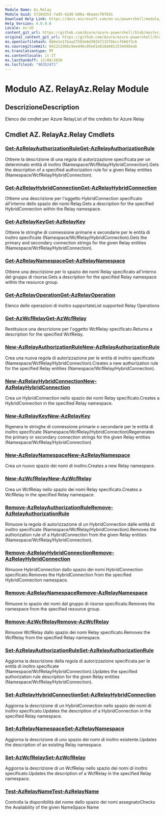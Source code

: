 ```yaml
---
Module Name: Az.Relay
Module Guid: 5728d353-7ad5-42d8-b00a-46aaecf07b91
Download Help Link: https://docs.microsoft.com/en-us/powershell/module/az.relay
Help Version: 4.0.0.0
Locale: en-US
content_git_url: https://github.com/Azure/azure-powershell/blob/master/src/Relay/Relay/help/Az.Relay.md
original_content_git_url: https://github.com/Azure/azure-powershell/blob/master/src/Relay/Relay/help/Az.Relay.md
ms.openlocfilehash: 8b6e1e1fbaa27593e6d392b7132fbbccfb66f3c6
ms.sourcegitcommit: 04221336bc9eed46c05ed1e828a6811534d4b4ab
ms.translationtype: MT
ms.contentlocale: it-IT
ms.lasthandoff: 12/08/2020
ms.locfileid: "98352471"
---
```

# <span data-ttu-id="9739e-101">Modulo AZ. Relay</span><span class="sxs-lookup"><span data-stu-id="9739e-101">Az.Relay Module</span></span>
## <span data-ttu-id="9739e-102">Descrizione</span><span class="sxs-lookup"><span data-stu-id="9739e-102">Description</span></span>
<span data-ttu-id="9739e-103">Elenco dei cmdlet per Azure Relay</span><span class="sxs-lookup"><span data-stu-id="9739e-103">List of the cmdlets for Azure Relay</span></span>

## <span data-ttu-id="9739e-104">Cmdlet AZ. Relay</span><span class="sxs-lookup"><span data-stu-id="9739e-104">Az.Relay Cmdlets</span></span>
### [<span data-ttu-id="9739e-105">Get-AzRelayAuthorizationRule</span><span class="sxs-lookup"><span data-stu-id="9739e-105">Get-AzRelayAuthorizationRule</span></span>](Get-AzRelayAuthorizationRule.md)
<span data-ttu-id="9739e-106">Ottiene la descrizione di una regola di autorizzazione specificata per un determinato entità di inoltro (Namespace/WcfRelay/HybridConnection).</span><span class="sxs-lookup"><span data-stu-id="9739e-106">Gets the description of a specified authorization rule for a given Relay entities (Namespace/WcfRelay/HybridConnection).</span></span>

### [<span data-ttu-id="9739e-107">Get-AzRelayHybridConnection</span><span class="sxs-lookup"><span data-stu-id="9739e-107">Get-AzRelayHybridConnection</span></span>](Get-AzRelayHybridConnection.md)
<span data-ttu-id="9739e-108">Ottiene una descrizione per l'oggetto HybridConnection specificato all'interno dello spazio dei nomi Relay.</span><span class="sxs-lookup"><span data-stu-id="9739e-108">Gets a description for the specified HybridConnection within the Relay namespace.</span></span>

### [<span data-ttu-id="9739e-109">Get-AzRelayKey</span><span class="sxs-lookup"><span data-stu-id="9739e-109">Get-AzRelayKey</span></span>](Get-AzRelayKey.md)
<span data-ttu-id="9739e-110">Ottiene le stringhe di connessione primarie e secondarie per le entità di inoltro specificate (Namespace/WcfRelay/HybridConnection).</span><span class="sxs-lookup"><span data-stu-id="9739e-110">Gets the primary and secondary connection strings for the given Relay entities (Namespace/WcfRelay/HybridConnection).</span></span>

### [<span data-ttu-id="9739e-111">Get-AzRelayNamespace</span><span class="sxs-lookup"><span data-stu-id="9739e-111">Get-AzRelayNamespace</span></span>](Get-AzRelayNamespace.md)
<span data-ttu-id="9739e-112">Ottiene una descrizione per lo spazio dei nomi Relay specificato all'interno del gruppo di risorse.</span><span class="sxs-lookup"><span data-stu-id="9739e-112">Gets a description for the specified Relay namespace within the resource group.</span></span>

### [<span data-ttu-id="9739e-113">Get-AzRelayOperation</span><span class="sxs-lookup"><span data-stu-id="9739e-113">Get-AzRelayOperation</span></span>](Get-AzRelayOperation.md)
<span data-ttu-id="9739e-114">Elenco delle operazioni di inoltro supportate</span><span class="sxs-lookup"><span data-stu-id="9739e-114">List supported Relay Operations</span></span>

### [<span data-ttu-id="9739e-115">Get-AzWcfRelay</span><span class="sxs-lookup"><span data-stu-id="9739e-115">Get-AzWcfRelay</span></span>](Get-AzWcfRelay.md)
<span data-ttu-id="9739e-116">Restituisce una descrizione per l'oggetto WcfRelay specificato.</span><span class="sxs-lookup"><span data-stu-id="9739e-116">Returns a description for the specified WcfRelay.</span></span>

### [<span data-ttu-id="9739e-117">New-AzRelayAuthorizationRule</span><span class="sxs-lookup"><span data-stu-id="9739e-117">New-AzRelayAuthorizationRule</span></span>](New-AzRelayAuthorizationRule.md)
<span data-ttu-id="9739e-118">Crea una nuova regola di autorizzazione per le entità di inoltro specificate (Namespace/WcfRelay/HybridConnection).</span><span class="sxs-lookup"><span data-stu-id="9739e-118">Creates a new authorization rule for the specified Relay entities (Namespace/WcfRelay/HybridConnection).</span></span>

### [<span data-ttu-id="9739e-119">New-AzRelayHybridConnection</span><span class="sxs-lookup"><span data-stu-id="9739e-119">New-AzRelayHybridConnection</span></span>](New-AzRelayHybridConnection.md)
<span data-ttu-id="9739e-120">Crea un HybridConnection nello spazio dei nomi Relay specificato.</span><span class="sxs-lookup"><span data-stu-id="9739e-120">Creates a HybridConnection in the specified Relay namespace.</span></span>

### [<span data-ttu-id="9739e-121">New-AzRelayKey</span><span class="sxs-lookup"><span data-stu-id="9739e-121">New-AzRelayKey</span></span>](New-AzRelayKey.md)
<span data-ttu-id="9739e-122">Rigenera le stringhe di connessione primarie o secondarie per le entità di inoltro specificate (Namespace/WcfRelay/HybridConnection)</span><span class="sxs-lookup"><span data-stu-id="9739e-122">Regenerates the primary or secondary connection strings for the given Relay entities (Namespace/WcfRelay/HybridConnection)</span></span>

### [<span data-ttu-id="9739e-123">New-AzRelayNamespace</span><span class="sxs-lookup"><span data-stu-id="9739e-123">New-AzRelayNamespace</span></span>](New-AzRelayNamespace.md)
<span data-ttu-id="9739e-124">Crea un nuovo spazio dei nomi di inoltro.</span><span class="sxs-lookup"><span data-stu-id="9739e-124">Creates a new Relay namespace.</span></span>

### [<span data-ttu-id="9739e-125">New-AzWcfRelay</span><span class="sxs-lookup"><span data-stu-id="9739e-125">New-AzWcfRelay</span></span>](New-AzWcfRelay.md)
<span data-ttu-id="9739e-126">Crea un WcfRelay nello spazio dei nomi Relay specificato.</span><span class="sxs-lookup"><span data-stu-id="9739e-126">Creates a WcfRelay in the specified Relay namespace.</span></span>

### [<span data-ttu-id="9739e-127">Remove-AzRelayAuthorizationRule</span><span class="sxs-lookup"><span data-stu-id="9739e-127">Remove-AzRelayAuthorizationRule</span></span>](Remove-AzRelayAuthorizationRule.md)
<span data-ttu-id="9739e-128">Rimuove la regola di autorizzazione di un HybridConnection dalle entità di inoltro specificate (Namespace/WcfRelay/HybridConnection).</span><span class="sxs-lookup"><span data-stu-id="9739e-128">Removes the authorization rule of a HybridConnection from the given Relay entities (Namespace/WcfRelay/HybridConnection).</span></span>

### [<span data-ttu-id="9739e-129">Remove-AzRelayHybridConnection</span><span class="sxs-lookup"><span data-stu-id="9739e-129">Remove-AzRelayHybridConnection</span></span>](Remove-AzRelayHybridConnection.md)
<span data-ttu-id="9739e-130">Rimuove HybridConnection dallo spazio dei nomi HybridConnection specificato.</span><span class="sxs-lookup"><span data-stu-id="9739e-130">Removes the HybridConnection from the specified HybridConnection namespace.</span></span>

### [<span data-ttu-id="9739e-131">Remove-AzRelayNamespace</span><span class="sxs-lookup"><span data-stu-id="9739e-131">Remove-AzRelayNamespace</span></span>](Remove-AzRelayNamespace.md)
<span data-ttu-id="9739e-132">Rimuove lo spazio dei nomi dal gruppo di risorse specificato.</span><span class="sxs-lookup"><span data-stu-id="9739e-132">Removes the namespace from the specified resource group.</span></span> 

### [<span data-ttu-id="9739e-133">Remove-AzWcfRelay</span><span class="sxs-lookup"><span data-stu-id="9739e-133">Remove-AzWcfRelay</span></span>](Remove-AzWcfRelay.md)
<span data-ttu-id="9739e-134">Rimuove WcfRelay dallo spazio dei nomi Relay specificato.</span><span class="sxs-lookup"><span data-stu-id="9739e-134">Removes the WcfRelay from the specified Relay namespace.</span></span>

### [<span data-ttu-id="9739e-135">Set-AzRelayAuthorizationRule</span><span class="sxs-lookup"><span data-stu-id="9739e-135">Set-AzRelayAuthorizationRule</span></span>](Set-AzRelayAuthorizationRule.md)
<span data-ttu-id="9739e-136">Aggiorna la descrizione della regola di autorizzazione specificata per le entità di inoltro specificate (Namespace/WcfRelay/HybridConnection).</span><span class="sxs-lookup"><span data-stu-id="9739e-136">Updates the specified authorization rule description for the given Relay entities (Namespace/WcfRelay/HybridConnection).</span></span>

### [<span data-ttu-id="9739e-137">Set-AzRelayHybridConnection</span><span class="sxs-lookup"><span data-stu-id="9739e-137">Set-AzRelayHybridConnection</span></span>](Set-AzRelayHybridConnection.md)
<span data-ttu-id="9739e-138">Aggiorna la descrizione di un HybridConnection nello spazio dei nomi di inoltro specificato.</span><span class="sxs-lookup"><span data-stu-id="9739e-138">Updates the description of a HybridConnection in the specified Relay namespace.</span></span>

### [<span data-ttu-id="9739e-139">Set-AzRelayNamespace</span><span class="sxs-lookup"><span data-stu-id="9739e-139">Set-AzRelayNamespace</span></span>](Set-AzRelayNamespace.md)
<span data-ttu-id="9739e-140">Aggiorna la descrizione di uno spazio dei nomi di inoltro esistente.</span><span class="sxs-lookup"><span data-stu-id="9739e-140">Updates the description of an existing Relay namespace.</span></span>

### [<span data-ttu-id="9739e-141">Set-AzWcfRelay</span><span class="sxs-lookup"><span data-stu-id="9739e-141">Set-AzWcfRelay</span></span>](Set-AzWcfRelay.md)
<span data-ttu-id="9739e-142">Aggiorna la descrizione di un WcfRelay nello spazio dei nomi di inoltro specificato.</span><span class="sxs-lookup"><span data-stu-id="9739e-142">Updates the description of a WcfRelay in the specified Relay namespace.</span></span>

### [<span data-ttu-id="9739e-143">Test-AzRelayName</span><span class="sxs-lookup"><span data-stu-id="9739e-143">Test-AzRelayName</span></span>](Test-AzRelayName.md)
<span data-ttu-id="9739e-144">Controlla la disponibilità del nome dello spazio dei nomi assegnato</span><span class="sxs-lookup"><span data-stu-id="9739e-144">Checks the Availability of the given NameSpace Name</span></span>

